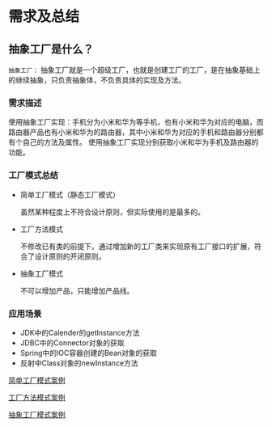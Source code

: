 # 需求及总结

## 抽象工厂是什么？

``抽象工厂：`` 抽象工厂就是一个超级工厂，也就是创建工厂的工厂，是在抽象基础上的继续抽象，只负责抽象体，不负责具体的实现及方法。

### 需求描述

使用抽象工厂实现：手机分为小米和华为等手机，也有小米和华为对应的电脑，而路由器产品也有小米和华为的路由器，其中小米和华为对应的手机和路由器分别都有个自己的方法及属性。
使用抽象工厂实现分别获取小米和华为手机及路由器的功能。

### 工厂模式总结
 * 简单工厂模式（静态工厂模式）
    
      虽然某种程度上不符合设计原则，但实际使用的是最多的。
      
 * 工厂方法模式
    
      不修改已有类的前提下，通过增加新的工厂类来实现原有工厂接口的扩展，符合了设计原则的开闭原则。
      
 * 抽象工厂模式
 
      不可以增加产品，只能增加产品线。
      
### 应用场景

   * JDK中的Calender的getInstance方法
   * JDBC中的Connector对象的获取
   * Spring中的IOC容器创建的Bean对象的获取
   * 反射中Class对象的newInstance方法     
   
   [简单工厂模式案例](com.denghj.shejimoshi.factory.simpleFactory)
   
   [工厂方法模式案例](com.denghj.shejimoshi.factory.factorymethod)
   
   [抽象工厂模式案例](com.denghj.shejimoshi.factory.abstractFactory)